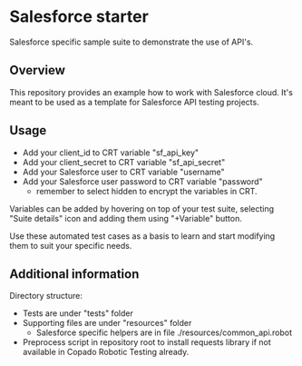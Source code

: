 Salesforce starter
==================

Salesforce specific sample suite to demonstrate the use of API's.


Overview
--------

This repository provides an example how to work with Salesforce cloud.
It's meant to be used as a template for Salesforce API testing projects.


Usage
-----
* Add your client_id to CRT variable "sf_api_key"
* Add your client_secret to CRT variable "sf_api_secret"
* Add your Salesforce user to CRT variable "username"
* Add your Salesforce user password to CRT variable "password"
  * remember to select hidden to encrypt the variables in CRT.

Variables can be added by hovering on top of your test suite, selecting
"Suite details" icon and adding them using "+Variable" button.

Use these automated test cases as a basis to learn and start modifying
them to suit your specific needs.


Additional information
----------------------

Directory structure:

* Tests are under "tests" folder
* Supporting files are under "resources" folder
  * Salesforce specific helpers are in file ./resources/common_api.robot
* Preprocess script in repository root to install requests library if not available in Copado Robotic Testing already.

